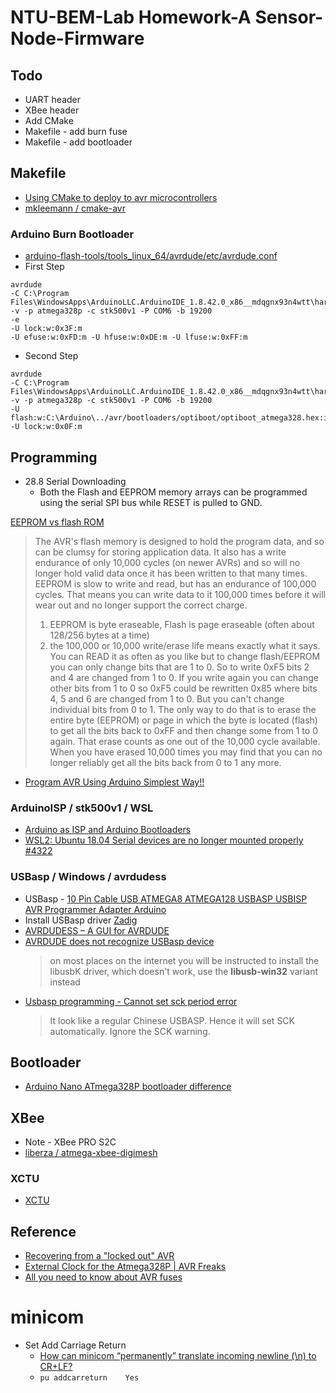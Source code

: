 # NTU-BEM-Lab Homework-A Sensor-Node-Firmware

## Todo
* UART header
* XBee header
* Add CMake
* Makefile - add burn fuse
* Makefile - add bootloader

## Makefile
* [Using CMake to deploy to avr microcontrollers](https://www.kuon.ch/post/2018-07-11-avr-cmake/)
* [ mkleemann / cmake-avr ](https://github.com/mkleemann/cmake-avr/blob/master/generic-gcc-avr.cmake)

### Arduino Burn Bootloader
* [arduino-flash-tools/tools_linux_64/avrdude/etc/avrdude.conf](https://github.com/arduino/arduino-flash-tools/blob/master/tools_linux_64/avrdude/etc/avrdude.conf)
* First Step
```
avrdude
-C C:\Program Files\WindowsApps\ArduinoLLC.ArduinoIDE_1.8.42.0_x86__mdqgnx93n4wtt\hardware\tools\avr/etc/avrdude.conf
-v -p atmega328p -c stk500v1 -P COM6 -b 19200
-e
-U lock:w:0x3F:m
-U efuse:w:0xFD:m -U hfuse:w:0xDE:m -U lfuse:w:0xFF:m
```

* Second Step
```
avrdude
-C C:\Program Files\WindowsApps\ArduinoLLC.ArduinoIDE_1.8.42.0_x86__mdqgnx93n4wtt\hardware\tools\avr/etc/avrdude.conf
-v -p atmega328p -c stk500v1 -P COM6 -b 19200
-U flash:w:C:\Arduino\../avr/bootloaders/optiboot/optiboot_atmega328.hex:i
-U lock:w:0x0F:m
```

## Programming
* 28.8 Serial Downloading
    * Both the Flash and EEPROM memory arrays can be programmed using the serial SPI bus while RESET is pulled to GND.

[EEPROM vs flash ROM](https://www.avrfreaks.net/forum/eeprom-versus-flash)
> The AVR's flash memory is designed to hold the program data, and so can be clumsy for storing application data. It also has a write endurance of only 10,000 cycles (on newer AVRs) and so will no longer hold valid data once it has been written to that many times.
> EEPROM is slow to write and read, but has an endurance of 100,000 cycles. That means you can write data to it 100,000 times before it will wear out and no longer support the correct charge.
> 1) EEPROM is byte eraseable, Flash is page eraseable (often about 128/256 bytes at a time)
> 2) the 100,000 or 10,000 write/erase life means exactly what it says. You can READ it as often as you like but to change flash/EEPROM you can only change bits that are 1 to 0. So to write 0xF5 bits 2 and 4 are changed from 1 to 0. If you write again you can change other bits from 1 to 0 so 0xF5 could be rewritten 0x85 where bits 4, 5 and 6 are changed from 1 to 0. But you can't change individual bits from 0 to 1. The only way to do that is to erase the entire byte (EEPROM) or page in which the byte is located (flash) to get all the bits back to 0xFF and then change some from 1 to 0 again. That erase counts as one out of the 10,000 cycle available. When you have erased 10,000 times you may find that you can no longer reliably get all the bits back from 0 to 1 any more.


* [Program AVR Using Arduino Simplest Way!!](https://riktronics.wordpress.com/2016/07/26/program-avr-using-arduino-simplest-way/)
### ArduinoISP / stk500v1 / WSL
* [Arduino as ISP and Arduino Bootloaders](https://www.arduino.cc/en/Tutorial/BuiltInExamples/ArduinoISP)
* [WSL2: Ubuntu 18.04 Serial devices are no longer mounted properly #4322](https://github.com/microsoft/WSL/issues/4322)

### USBasp / Windows / avrdudess
* USBasp - [10 Pin Cable USB ATMEGA8 ATMEGA128 USBASP USBISP AVR Programmer Adapter Arduino](https://www.ebay.com/itm/10-Pin-Cable-USB-ATMEGA8-ATMEGA128-USBASP-USBISP-AVR-Programmer-Adapter-Arduino-/112034500084?hash=item1a15c6cdf4:g:xEYAAOSwPCVX2Ot-)
* Install USBasp driver [Zadig](https://zadig.akeo.ie/)
* [AVRDUDESS – A GUI for AVRDUDE](https://blog.zakkemble.net/avrdudess-a-gui-for-avrdude/)
* [AVRDUDE does not recognize USBasp device](https://electronics.stackexchange.com/questions/416714/avrdude-does-not-recognize-usbasp-device)
    > on most places on the internet you will be instructed to install the libusbK driver, which doesn't work, use the **libusb-win32** variant instead
* [Usbasp programming - Cannot set sck period error](https://www.avrfreaks.net/forum/usbasp-programming-cannot-set-sck-period-error)
    > It look like a regular Chinese USBASP.   Hence it will set SCK automatically.   Ignore the SCK warning.

## Bootloader
* [Arduino Nano ATmega328P bootloader difference](https://arduino.stackexchange.com/questions/51866/arduino-nano-atmega328p-bootloader-difference)

## XBee
* Note - XBee PRO S2C
* [ liberza / atmega-xbee-digimesh ](https://github.com/liberza/atmega-xbee-digimesh)
### XCTU
* [XCTU](https://www.digi.com/products/embedded-systems/digi-xbee/digi-xbee-tools/xctu)

## Reference
* [Recovering from a "locked out" AVR](https://www.avrfreaks.net/forum/tutsoft-recovering-locked-out-avr)
* [External Clock for the Atmega328P | AVR Freaks](https://www.avrfreaks.net/forum/external-clock-atmega328p)
* [All you need to know about AVR fuses](https://embedds.com/all-you-need-to-know-about-avr-fuses/)

# minicom
* Set Add Carriage Return
    * [How can minicom “permanently” translate incoming newline (\n) to CR+LF?](https://unix.stackexchange.com/questions/283924/how-can-minicom-permanently-translate-incoming-newline-n-to-crlf)
    * `pu addcarreturn    Yes`
